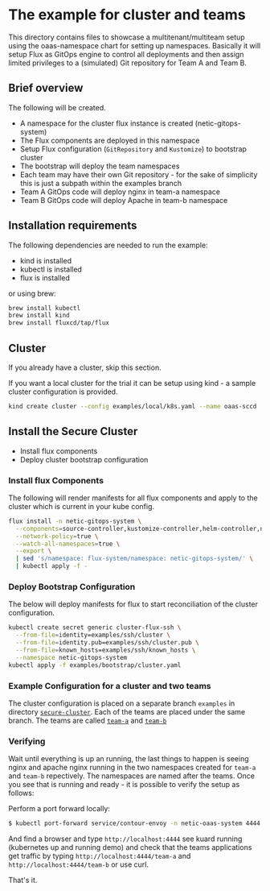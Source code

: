 # The example for cluster and teams

This directory contains files to showcase a multitenant/multiteam setup using the oaas-namespace chart
for setting up namespaces. Basically it will setup Flux as GitOps engine to control all deployments
and then assign limited privileges to a (simulated) Git repository for Team A and Team B.

## Brief overview

The following will be created.

- A namespace for the cluster flux instance is created (netic-gitops-system)
- The Flux components are deployed in this namespace
- Setup Flux configuration (`GitRepository` and `Kustomize`) to bootstrap cluster
- The bootstrap will deploy the team namespaces
- Each team may have their own Git repository - for the sake of simplicity this is just a subpath within the examples branch
- Team A GitOps code will deploy nginx in team-a namespace
- Team B GitOps code will deploy Apache in team-b namespace

## Installation requirements

The following dependencies are needed to run the example:
 - kind is installed
 - kubectl is installed
 - flux is installed

or using brew:
```bash
brew install kubectl
brew install kind
brew install fluxcd/tap/flux
```

## Cluster
If you already have a cluster, skip this section.

If you want a local cluster for the trial it can be setup using kind - a sample cluster configuration is provided.

```bash
kind create cluster --config examples/local/k8s.yaml --name oaas-sccd
```

## Install the Secure Cluster

- Install flux components
- Deploy cluster bootstrap configuration

### Install flux Components

The following will render manifests for all flux components and apply to the cluster which is
current in your kube config.

```bash
flux install -n netic-gitops-system \
  --components=source-controller,kustomize-controller,helm-controller,notification-controller \
  --network-policy=true \
  --watch-all-namespaces=true \
  --export \
  | sed 's/namespace: flux-system/namespace: netic-gitops-system/' \
  | kubectl apply -f -
```

### Deploy Bootstrap Configuration

The below will deploy manifests for flux to start reconciliation of the cluster configuration.

```bash
kubectl create secret generic cluster-flux-ssh \
  --from-file=identity=examples/ssh/cluster \
  --from-file=identity.pub=examples/ssh/cluster.pub \
  --from-file=known_hosts=examples/ssh/known_hosts \
  --namespace netic-gitops-system
kubectl apply -f examples/bootstrap/cluster.yaml
```

### Example Configuration for a cluster and two teams
The cluster configuration is placed on a separate branch `examples` in directory [`secure-cluster`](https://github.com/neticdk/k8s-oaas-sccd/tree/examples/secure-cluster). Each of the teams are placed under the same branch.
The teams are called [`team-a`](https://github.com/neticdk/k8s-oaas-sccd/tree/examples/secure-namespace-team-a) and [`team-b`](https://github.com/neticdk/k8s-oaas-sccd/tree/examples/secure-namespace-team-b)

### Verifying
Wait until everything is up an running, the last things to happen is seeing nginx and apache nginx running in the two namespaces created for `team-a` and `team-b` repectively. The namespaces are named after the teams. Once you see that is running and ready - it is possible to verify the setup as follows:

Perform a port forward locally:
```bash
$ kubectl port-forward service/contour-envoy -n netic-oaas-system 4444:80
```

And find a browser and type `http://localhost:4444` see kuard running (kubernetes up and running demo)
and check that the teams applications get traffic by typing `http://localhost:4444/team-a` and `http://localhost:4444/team-b` or use curl.

That's it.
